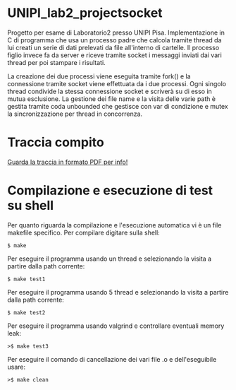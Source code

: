 # UNIPI_lab2_projectsocket
Progetto per esame di Laboratorio2 presso UNIPI Pisa. Implementazione in C di programma che usa un processo padre che calcola tramite thread da lui creati un serie di dati prelevati da file all'interno di cartelle. Il processo figlio invece fa da server e riceve tramite socket i messaggi inviati dai vari thread per poi stampare i risultati.

La creazione dei due processi viene eseguita tramite fork() e la connessione tramite socket viene effettuata da i due processi. Ogni singolo thread condivide la stessa connessione socket e scriverà su di esso in mutua esclusione.
La gestione dei file name e la visita delle varie path è gestita tramite coda unbounded che gestisce con var di condizione e mutex la sincronizzazione per thread in concorrenza.



# Traccia compito 
[Guarda la traccia in formato PDF per info!](https://drive.google.com/file/d/1DTi2gcoUpxUY6yPcsguJJHVjni0CWNqm/view?usp=share_link)

# Compilazione e esecuzione di test su shell
Per quanto riguarda la compilazione e l'esecuzione automatica vi è un file makefile specifico.
Per compilare digitare sulla shell:
```
$ make
```

Per eseguire il programma usando un thread e selezionando la visita a partire dalla path corrente:
```
$ make test1
```

Per eseguire il programma usando 5 thread e selezionando la visita a partire dalla path corrente:
```
$ make test2
```


Per eseguire il programma usando valgrind e controllare eventuali memory leak:
```
>$ make test3
```


Per eseguire il comando di cancellazione dei vari file .o e dell'eseguibile usare:
```
>$ make clean
```
